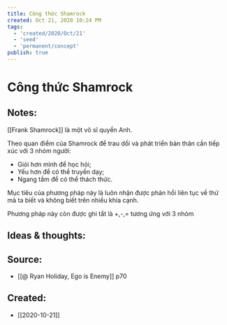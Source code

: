 ```yaml
---
title: Công thức Shamrock
created: Oct 21, 2020 10:24 PM
tags:
  - 'created/2020/Oct/21'
  - 'seed'
  - 'permanent/concept'
publish: true
---
```

# Công thức Shamrock

## Notes:
[[Frank Shamrock]] là một võ sĩ quyền Anh. 

Theo quan điểm của Shamrock để trau dồi và phát triển bản thân cần tiếp xúc với 3 nhóm người: 

- Giỏi hơn mình để học hỏi; 
- Yếu hơn để có thể truyền dạy; 
- Ngang tầm để có thể thách thức. 

Mục tiêu của phương pháp này là luôn nhận được phản hồi liên tục về thứ mà ta biết và không biết trên nhiều khía cạnh.

Phương pháp này còn được ghi tắt là +,-,= tương ứng với 3 nhóm

## Ideas & thoughts:

## Source:
- [[@ Ryan Holiday, Ego is Enemy]] p70
## Created:
- [[2020-10-21]]
